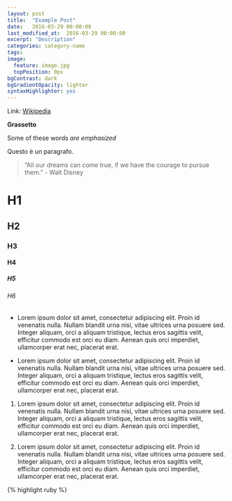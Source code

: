```yaml
---
layout: post
title:  "Example Post"
date:   2016-03-29 00:00:00
last_modified_at:  2016-03-29 00:00:00
excerpt: "Description"
categories: category-name
tags:
image:
  feature: image.jpg
  topPosition: 0px
bgContrast: dark
bgGradientOpacity: lighter
syntaxHighlighter: yes
---
```

Link: [Wikipedia](https://en.wikipedia.org)

**Grassetto**

Some of these words *are emphasized*

Questo è un paragrafo.

<blockquote class="largeQuote">“All our dreams can come true, if we have the courage to pursue them.” - Walt Disney</blockquote>

# H1

## H2

### H3

#### H4

##### H5

###### H6

<div class="img img--fullContainer img--14xLeading" style="background-image: url({{ site.baseurl_posts_img }}walt-childhood.jpg);"></div>

* Lorem ipsum dolor sit amet, consectetur adipiscing elit. Proin id venenatis nulla. Nullam blandit urna nisi, vitae ultrices urna posuere sed. Integer aliquam, orci a aliquam tristique, lectus eros sagittis velit, efficitur commodo est orci eu diam. Aenean quis orci imperdiet, ullamcorper erat nec, placerat erat.

* Lorem ipsum dolor sit amet, consectetur adipiscing elit. Proin id venenatis nulla. Nullam blandit urna nisi, vitae ultrices urna posuere sed. Integer aliquam, orci a aliquam tristique, lectus eros sagittis velit, efficitur commodo est orci eu diam. Aenean quis orci imperdiet, ullamcorper erat nec, placerat erat.


1. Lorem ipsum dolor sit amet, consectetur adipiscing elit. Proin id venenatis nulla. Nullam blandit urna nisi, vitae ultrices urna posuere sed. Integer aliquam, orci a aliquam tristique, lectus eros sagittis velit, efficitur commodo est orci eu diam. Aenean quis orci imperdiet, ullamcorper erat nec, placerat erat.

2. Lorem ipsum dolor sit amet, consectetur adipiscing elit. Proin id venenatis nulla. Nullam blandit urna nisi, vitae ultrices urna posuere sed. Integer aliquam, orci a aliquam tristique, lectus eros sagittis velit, efficitur commodo est orci eu diam. Aenean quis orci imperdiet, ullamcorper erat nec, placerat erat.

{% highlight ruby %}
<?php

echo 'Hello world!';

{% endhighlight %}